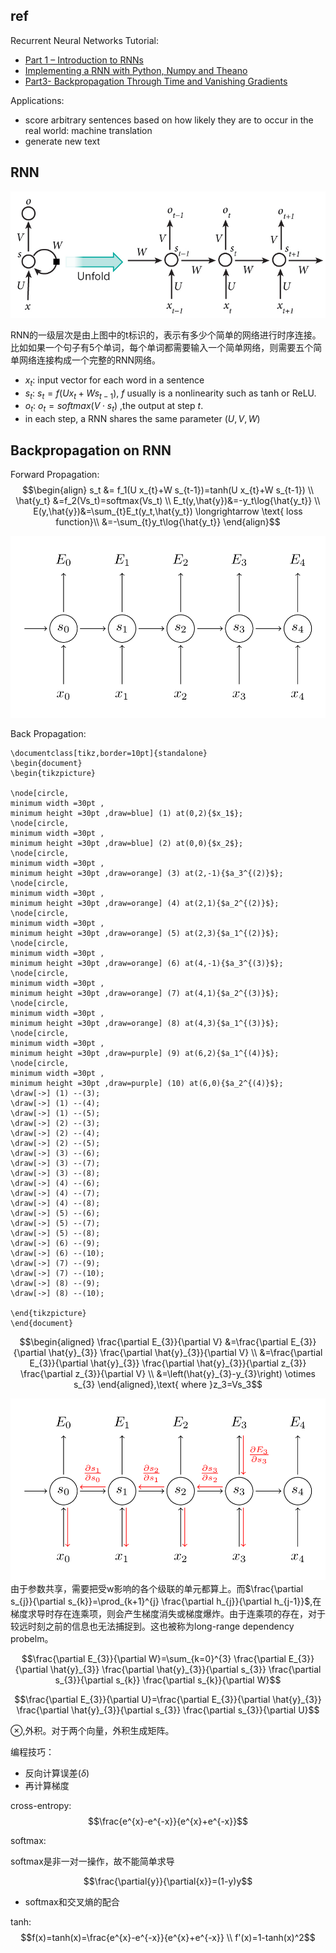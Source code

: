 ## ref

Recurrent Neural Networks Tutorial:
- [Part 1 – Introduction to RNNs](http://www.wildml.com/2015/09/recurrent-neural-networks-tutorial-part-1-introduction-to-rnns/)
- [Implementing a RNN with Python, Numpy and Theano](http://www.wildml.com/2015/09/recurrent-neural-networks-tutorial-part-2-implementing-a-language-model-rnn-with-python-numpy-and-theano/)
- [Part3- Backpropagation Through Time and Vanishing Gradients](http://www.wildml.com/2015/10/recurrent-neural-networks-tutorial-part-3-backpropagation-through-time-and-vanishing-gradients/)

Applications:
- score arbitrary sentences based on how likely they are to occur in the real world: machine translation
- generate new text

## RNN

![rnn](imgs/rnn.jpg)

RNN的一级层次是由上图中的t标识的，表示有多少个简单的网络进行时序连接。比如如果一个句子有5个单词，每个单词都需要输入一个简单网络，则需要五个简单网络连接构成一个完整的RNN网络。

- $x_t$: input vector for each word in a sentence 
- $s_t$: $s_{t}=f\left(U x_{t}+W s_{t-1}\right)$, $f$ usually is a nonlinearity such as tanh or ReLU.
- $o_t$: $o_t=softmax(V\cdot s_t)$ ,the output at step $t$.
- in each step, a RNN shares the same parameter ($U,V,W$)

## Backpropagation on RNN

Forward Propagation:
$$\begin{align} s_t &= f_1(U x_{t}+W s_{t-1})=tanh(U x_{t}+W s_{t-1}) \\
                \hat{y_t} &=f_2(Vs_t)=softmax(Vs_t) \\
                E_t(y,\hat{y})&=-y_t\log{\hat{y_t}} \\
                E(y,\hat{y})&=\sum_{t}E_t(y_t,\hat{y_t})  \longrightarrow \text{  loss function}\\
                            &=-\sum_{t}y_t\log{\hat{y_t}} \end{align}$$

![rnn-bptt](imgs/rnn-bptt1.png)

Back Propagation:

$$$$


```latex{cmd hide}
\documentclass[tikz,border=10pt]{standalone}
\begin{document}
\begin{tikzpicture}

\node[circle,
minimum width =30pt ,
minimum height =30pt ,draw=blue] (1) at(0,2){$x_1$};
\node[circle,
minimum width =30pt ,
minimum height =30pt ,draw=blue] (2) at(0,0){$x_2$};
\node[circle,
minimum width =30pt ,
minimum height =30pt ,draw=orange] (3) at(2,-1){$a_3^{(2)}$};
\node[circle,
minimum width =30pt ,
minimum height =30pt ,draw=orange] (4) at(2,1){$a_2^{(2)}$};
\node[circle,
minimum width =30pt ,
minimum height =30pt ,draw=orange] (5) at(2,3){$a_1^{(2)}$};
\node[circle,
minimum width =30pt ,
minimum height =30pt ,draw=orange] (6) at(4,-1){$a_3^{(3)}$};
\node[circle,
minimum width =30pt ,
minimum height =30pt ,draw=orange] (7) at(4,1){$a_2^{(3)}$};
\node[circle,
minimum width =30pt ,
minimum height =30pt ,draw=orange] (8) at(4,3){$a_1^{(3)}$};
\node[circle,
minimum width =30pt ,
minimum height =30pt ,draw=purple] (9) at(6,2){$a_1^{(4)}$};
\node[circle,
minimum width =30pt ,
minimum height =30pt ,draw=purple] (10) at(6,0){$a_2^{(4)}$};
\draw[->] (1) --(3);
\draw[->] (1) --(4);
\draw[->] (1) --(5);
\draw[->] (2) --(3);
\draw[->] (2) --(4);
\draw[->] (2) --(5);
\draw[->] (3) --(6);
\draw[->] (3) --(7);
\draw[->] (3) --(8);
\draw[->] (4) --(6);
\draw[->] (4) --(7);
\draw[->] (4) --(8);
\draw[->] (5) --(6);
\draw[->] (5) --(7);
\draw[->] (5) --(8);
\draw[->] (6) --(9);
\draw[->] (6) --(10);
\draw[->] (7) --(9);
\draw[->] (7) --(10);
\draw[->] (8) --(9);
\draw[->] (8) --(10);

\end{tikzpicture}
\end{document}
```
$$\begin{aligned}
\frac{\partial E_{3}}{\partial V} &=\frac{\partial E_{3}}{\partial \hat{y}_{3}} \frac{\partial \hat{y}_{3}}{\partial V} \\
&=\frac{\partial E_{3}}{\partial \hat{y}_{3}} \frac{\partial \hat{y}_{3}}{\partial z_{3}} \frac{\partial z_{3}}{\partial V} \\
&=\left(\hat{y}_{3}-y_{3}\right) \otimes s_{3}
\end{aligned},\text{ where }z_3=Vs_3$$

![bptt2](imgs/bptt2.png)
由于参数共享，需要把受w影响的各个级联的单元都算上。而$\frac{\partial s_{j}}{\partial s_{k}}=\prod_{k+1}^{j} \frac{\partial h_{j}}{\partial h_{j-1}}$,在梯度求导时存在连乘项，则会产生梯度消失或梯度爆炸。由于连乘项的存在，对于较远时刻之前的信息也无法捕捉到。这也被称为long-range dependency probelm。

$$\frac{\partial E_{3}}{\partial W}=\sum_{k=0}^{3} \frac{\partial E_{3}}{\partial \hat{y}_{3}} \frac{\partial \hat{y}_{3}}{\partial s_{3}} \frac{\partial s_{3}}{\partial s_{k}} \frac{\partial s_{k}}{\partial W}$$

$$\frac{\partial E_{3}}{\partial U}=\frac{\partial E_{3}}{\partial \hat{y}_{3}} \frac{\partial \hat{y}_{3}}{\partial s_{3}} \frac{\partial s_{3}}{\partial U}$$

$\otimes$,外积。对于两个向量，外积生成矩阵。

编程技巧：
- 反向计算误差($\delta$)
- 再计算梯度


cross-entropy:
    $$\frac{e^{x}-e^{-x}}{e^{x}+e^{-x}}$$

softmax:

softmax是非一对一操作，故不能简单求导

$$\frac{\partial{y}}{\partial{x}}=(1-y)y$$

- softmax和交叉熵的配合

tanh:
$$f(x)=tanh(x)=\frac{e^{x}-e^{-x}}{e^{x}+e^{-x}} \\
f'(x)=1-tanh(x)^2$$

